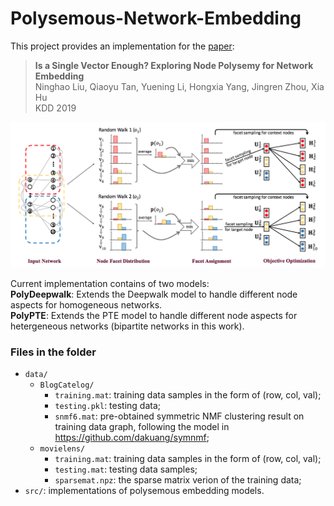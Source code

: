 # Polysemous-Network-Embedding

This project provides an implementation for the [paper](https://arxiv.org/abs/1905.10668): <br>

> **Is a Single Vector Enough? Exploring Node Polysemy for Network Embedding**<br>
Ninghao Liu, Qiaoyu Tan, Yuening Li, Hongxia Yang, Jingren Zhou, Xia Hu<br>
KDD 2019 <br>

![](https://github.com/ninghaohello/Polysemous-Network-Embedding/blob/master/PolyDeepwalk.png)

Current implementation contains of two models:<br>
**PolyDeepwalk**: Extends the Deepwalk model to handle different node aspects for homogeneous networks.<br>
**PolyPTE**: Extends the PTE model to handle different node aspects for hetergeneous networks (bipartite networks in this work).<br>


### Files in the folder
- `data/`
  - `BlogCatelog/`
    - `training.mat`: training data samples in the form of (row, col, val);
    - `testing.pkl`: testing data;
    - `snmf6.mat`: pre-obtained symmetric NMF clustering result on training data graph, following the model in https://github.com/dakuang/symnmf;
  - `movielens/`
    - `training.mat`: training data samples in the form of (row, col, val);
    - `testing.mat`: testing data samples;
    - `sparsemat.npz`: the sparse matrix verion of the training data;
- `src/`: implementations of polysemous embedding models.
